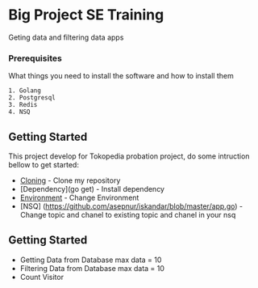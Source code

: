 # Big Project SE Training
Geting data and filtering data apps
### Prerequisites

What things you need to install the software and how to install them

```
1. Golang
2. Postgresql
3. Redis
4. NSQ
```
## Getting Started

This project develop for Tokopedia probation project, do some intruction bellow to get started:
* [Cloning](https://github.com/asepnur/iskandar) - Clone my repository
* [Dependency](go get) - Install dependency
* [Environment](https://github.com/asepnur/iskandar/tree/master/files/etc) - Change Environment
* [NSQ] (https://github.com/asepnur/iskandar/blob/master/app.go) - Change topic and chanel to existing topic and chanel in your nsq

## Getting Started
* Getting Data from Database max data = 10
* Filtering Data from Database max data = 10
* Count Visitor

